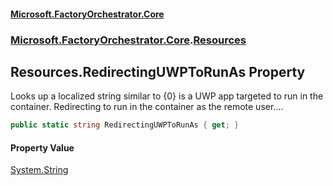 #### [Microsoft.FactoryOrchestrator.Core](./Microsoft-FactoryOrchestrator-Core.md 'Microsoft.FactoryOrchestrator.Core')
### [Microsoft.FactoryOrchestrator.Core](./Microsoft-FactoryOrchestrator-Core.md 'Microsoft.FactoryOrchestrator.Core').[Resources](./Microsoft-FactoryOrchestrator-Core-Resources.md 'Microsoft.FactoryOrchestrator.Core.Resources')
## Resources.RedirectingUWPToRunAs Property
Looks up a localized string similar to {0} is a UWP app targeted to run in the container. Redirecting to run in the container as the remote user....  
```csharp
public static string RedirectingUWPToRunAs { get; }
```
#### Property Value
[System.String](https://docs.microsoft.com/en-us/dotnet/api/System.String 'System.String')  
